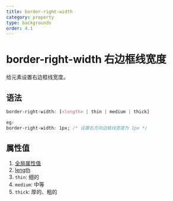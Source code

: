 ```yaml
---
title: border-right-width
category: property
type: backgrounds
order: 4.1
---
```


# border-right-width 右边框线宽度

给元素设置右边框线宽度。

## 语法

```css
border-right-width: [<length> | thin | medium | thick]

eg:
border-right-width: 1px; /* 设置右方向边框线宽度为 1px */
```

## 属性值

1. [全局属性值](/front-end/CSS/values#anchor-值类型)
1. [length](/front-end/CSS/values#anchor-值类型)
1. `thin`: 细的
1. `medium`: 中等
1. `thick`: 厚的、粗的
